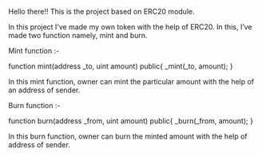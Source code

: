 Hello there!! 
This is the project based on ERC20 module.

In this project I’ve made my own token with the help of ERC20. In this, I’ve made two function namely, mint and burn.


Mint function :-

function mint(address _to, uint amount) public{
        _mint(_to, amount);
    }

In this mint function, owner can mint the particular amount with the help of an address of sender.



Burn function :-

function burn(address _from, uint amount) public{
        _burn(_from, amount);
    }

In this burn function, owner can burn the minted amount with the help of address of sender.
